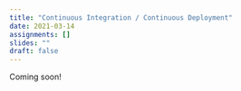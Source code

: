 ```yaml
---
title: "Continuous Integration / Continuous Deployment"
date: 2021-03-14
assignments: []
slides: ""
draft: false
---
```


Coming soon!
